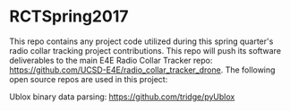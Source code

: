 # RCTSpring2017
This repo contains any project code utilized during this spring quarter's radio collar tracking project contributions.
This repo will push its software deliverables to the main E4E Radio Collar Tracker repo: https://github.com/UCSD-E4E/radio_collar_tracker_drone. The following open source repos are used in this project:

Ublox binary data parsing: https://github.com/tridge/pyUblox
